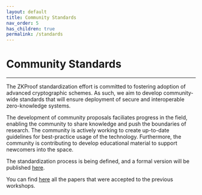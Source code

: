 ```yaml
---
layout: default
title: Community Standards
nav_order: 5
has_children: true
permalink: /standards
---
```


# Community Standards

---


The ZKProof standardization effort is committed to fostering adoption of advanced cryptographic schemes. As such, we aim to develop community-wide standards that will ensure deployment of secure and interoperable zero-knowledge systems.

The development of community proposals faciliates progress in the field, enabling the community to share knowledge and push the boundaries of research. The community is actively working to create up-to-date guidelines for best-practice usage of the technology. Furthermore, the community is contributing to develop educational material to support newcomers into the space.

The standardization process is being defined, and a formal version will be published [here](/standards/process). 

You can find [here](/standards/proposals) all the papers that were accepted to the previous workshops.

